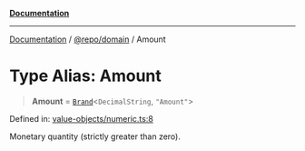 [**Documentation**](../../../README.md)

***

[Documentation](../../../README.md) / [@repo/domain](../README.md) / Amount

# Type Alias: Amount

> **Amount** = [`Brand`](Brand.md)\<`DecimalString`, `"Amount"`\>

Defined in: [value-objects/numeric.ts:8](https://github.com/o3osatoshi/experiment/blob/f1d231870a1d13a36a9ead236d22edc1fb9797dd/packages/domain/src/value-objects/numeric.ts#L8)

Monetary quantity (strictly greater than zero).
